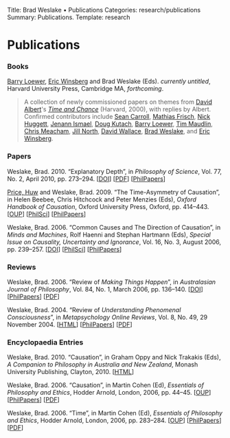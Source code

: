 Title: Brad Weslake &bull; Publications
Categories: research/publications
Summary: Publications.
Template: research

# Publications

### Books

[Barry Loewer][1], [Eric Winsberg][2] and Brad Weslake (Eds). *currently untitled*, Harvard University Press, Cambridge MA, *forthcoming*.

 [1]: http://rci.rutgers.edu/~loewer/
 [2]: http://www.cas.usf.edu/~ewinsb/

> A collection of newly commissioned papers on themes from [David Albert][3]'s *[Time and Chance][4]* (Harvard, 2000), with replies by Albert. Confirmed contributors include [Sean Carroll][5], [Mathias Frisch][6], [Nick Huggett][7], [Jenann Ismael][8], [Doug Kutach][9], [Barry Loewer][1], [Tim Maudlin][10], [Chris Meacham][11], [Jill North][12], [David Wallace][13], [Brad Weslake][14], and [Eric Winsberg][2]. 

 [3]: http://en.wikipedia.org/wiki/David_Albert
 [4]: http://www.hup.harvard.edu/catalog.php?isbn=9780674011328
 [5]: http://preposterousuniverse.com/
 [6]: http://www.philosophy.umd.edu/Faculty/mfrisch/index.html
 [7]: http://tigger.uic.edu/~huggett/
 [8]: http://www.u.arizona.edu/~jtismael/index.html
 [9]: http://www.brown.edu/Departments/Philosophy/facultymember.php?key=13
 [10]: http://philosophy.rutgers.edu/index.php?option=com_content&task=view&id=111&Itemid=210
 [11]: http://www.umass.edu/philosophy/faculty/meacham.htm
 [12]: http://www.yale.edu/philos/people/north_jill.html
 [13]: http://users.ox.ac.uk/~mert0130/
 [14]: ../../
### Papers

  
Weslake, Brad. 2010. “Explanatory Depth”, in *Philosophy of Science*, Vol. 77, No. 2, April 2010, pp. 273–294. \[[<span class="small">DOI</span>][15]\] \[[<span class="small">PDF</span>][16]\] \[[<span class="small">PhilPapers</span>][17]\]

 [15]: http://dx.doi.org/10.1086/651316
 [16]: http://bweslake.s3.amazonaws.com/research/papers/weslake_depth.pdf
 [17]: http://philpapers.org/rec/WESED

[Price, Huw][18] and Weslake, Brad. 2009. “The Time-Asymmetry of Causation”, in Helen Beebee, Chris Hitchcock and Peter Menzies (Eds), *Oxford Handbook of Causation*, Oxford University Press, Oxford, pp. 414–443. \[[<span class="small">OUP</span>][19]\] \[[<span class="small">PhilSci</span>][20]\] \[[<span class="small">PhilPapers</span>][21]\]

 [18]: http://www.usyd.edu.au/time/price/
 [19]: http://www.oup.com/us/catalog/general/subject/Philosophy/Metaphysics/?view=usa&ci=9780199279739
 [20]: http://philsci-archive.pitt.edu/archive/00004475/ "Download via the PhilSci archive"
 [21]: http://philpapers.org/rec/PRITTO

Weslake, Brad. 2006. “Common Causes and The Direction of Causation”, in *Minds and Machines*, Rolf Haenni and Stephan Hartmann (Eds), *Special Issue on Causality, Uncertainty and Ignorance*, Vol. 16, No. 3, August 2006, pp. 239–257. \[[<span class="small">DOI</span>][22]\] \[[<span class="small">PhilSci</span>][23]\] \[[<span class="small">PhilPapers</span>][24]\]

 [22]: http://dx.doi.org/10.1007/s11023-006-9042-2
 [23]: http://philsci-archive.pitt.edu/archive/00002792/ "Download via the PhilSci archive"
 [24]: http://philpapers.org/rec/WESCCA

### Reviews

  
Weslake, Brad. 2006. “Review of *Making Things Happen*”, in *Australasian Journal of Philosophy*, Vol. 84, No. 1, March 2006, pp. 136–140. \[[<span class="small">DOI</span>][25]\] \[[<span class="small">PhilPapers</span>][26]\] \[[<span class="small">PDF</span>][27]\]

 [25]: http://dx.doi.org/10.1080/00048400600571935
 [26]: http://philpapers.org/rec/WESU
 [27]: http://bweslake.s3.amazonaws.com/research/papers/weslake_review_woodward.pdf

Weslake, Brad. 2004. “Review of *Understanding Phenomenal Consciousness*”, in *Metapsychology Online Reviews*, Vol. 8, No. 49, 29 November 2004. \[[<span class="small">HTML</span>][28]\] \[[<span class="small">PhilPapers</span>][29]\] \[[<span class="small">PDF</span>][30]\]

 [28]: http://www.mhnet.org/books/books.php?type=de&id=2411
 [29]: http://philpapers.org/rec/WESROU
 [30]: http://bweslake.s3.amazonaws.com/research/papers/weslake_review_robinson.pdf

### Encyclopaedia Entries

  
Weslake, Brad. 2010. “Causation”, in Graham Oppy and Nick Trakakis (Eds), *A Companion to Philosophy in Australia and New Zealand*, Monash University Publishing, Clayton, 2010. \[[<span class="small">HTML</span>][31]\]  


 [31]: http://books.publishing.monash.edu/apps/bookworm/view/A+Companion+to+Philosophy+in+Australia+and+New+Zealand/56/xhtml/chapter03.html#chapter03sec03

Weslake, Brad. 2006. “Causation”, in Martin Cohen (Ed), *Essentials of Philosophy and Ethics*, Hodder Arnold, London, 2006, pp. 44–45. \[[<span class="small">OUP</span>][32]\] \[[<span class="small">PhilPapers</span>][33]\] \[[<span class="small">PDF</span>][34]\]

 [32]: http://www.us.oup.com/us/catalog/general/subject/Philosophy/?view=usa&ci=9780340900284
 [33]: http://philpapers.org/rec/WESC
 [34]: http://bweslake.s3.amazonaws.com/research/papers/weslake_essentials_causation.pdf

Weslake, Brad. 2006. “Time”, in Martin Cohen (Ed), *Essentials of Philosophy and Ethics*, Hodder Arnold, London, 2006, pp. 283–284. \[[<span class="small">OUP</span>][32]\] \[[<span class="small">PhilPapers</span>][35]\] \[[<span class="small">PDF</span>][36]\]

 [35]: http://philpapers.org/rec/WEST
 [36]: http://bweslake.s3.amazonaws.com/research/papers/weslake_essentials_time.pdf